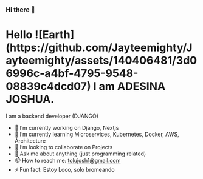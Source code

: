 ### Hi there 👋

<h1>Hello ![Earth](https://github.com/Jayteemighty/Jayteemighty/assets/140406481/3d06996c-a4bf-4795-9548-08839c4dcd07)
I am ADESINA JOSHUA.</h1>
I am a backend developer (DJANGO)

- 🔭 I’m currently working on Django, Nextjs
- 🌱 I’m currently learning Microservices, Kubernetes, Docker, AWS, Architecture
- 👯 I’m looking to collaborate on Projects
- 💬 Ask me about anything (just programming related)
- 📫 How to reach me: tolujosh1@gmail.com
- ⚡ Fun fact: Estoy Loco, solo bromeando

